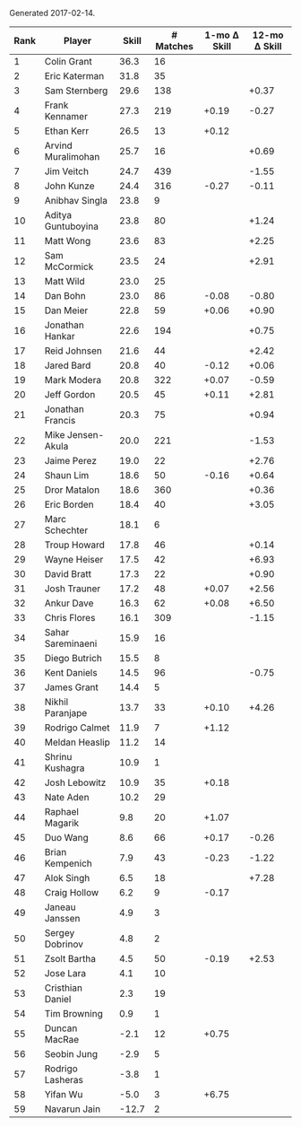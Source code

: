 Generated 2017-02-14.

| Rank | Player             | Skill | # Matches | 1-mo Δ Skill | 12-mo Δ Skill |
|------|--------------------|-------|-----------|--------------|---------------|
|    1 | Colin Grant        |  36.3 |        16 |              |               |
|    2 | Eric Katerman      |  31.8 |        35 |              |               |
|    3 | Sam Sternberg      |  29.6 |       138 |              |         +0.37 |
|    4 | Frank Kennamer     |  27.3 |       219 |        +0.19 |         -0.27 |
|    5 | Ethan Kerr         |  26.5 |        13 |        +0.12 |               |
|    6 | Arvind Muralimohan |  25.7 |        16 |              |         +0.69 |
|    7 | Jim Veitch         |  24.7 |       439 |              |         -1.55 |
|    8 | John Kunze         |  24.4 |       316 |        -0.27 |         -0.11 |
|    9 | Anibhav Singla     |  23.8 |         9 |              |               |
|   10 | Aditya Guntuboyina |  23.8 |        80 |              |         +1.24 |
|   11 | Matt Wong          |  23.6 |        83 |              |         +2.25 |
|   12 | Sam McCormick      |  23.5 |        24 |              |         +2.91 |
|   13 | Matt Wild          |  23.0 |        25 |              |               |
|   14 | Dan Bohn           |  23.0 |        86 |        -0.08 |         -0.80 |
|   15 | Dan Meier          |  22.8 |        59 |        +0.06 |         +0.90 |
|   16 | Jonathan Hankar    |  22.6 |       194 |              |         +0.75 |
|   17 | Reid Johnsen       |  21.6 |        44 |              |         +2.42 |
|   18 | Jared Bard         |  20.8 |        40 |        -0.12 |         +0.06 |
|   19 | Mark Modera        |  20.8 |       322 |        +0.07 |         -0.59 |
|   20 | Jeff Gordon        |  20.5 |        45 |        +0.11 |         +2.81 |
|   21 | Jonathan Francis   |  20.3 |        75 |              |         +0.94 |
|   22 | Mike Jensen-Akula  |  20.0 |       221 |              |         -1.53 |
|   23 | Jaime Perez        |  19.0 |        22 |              |         +2.76 |
|   24 | Shaun Lim          |  18.6 |        50 |        -0.16 |         +0.64 |
|   25 | Dror Matalon       |  18.6 |       360 |              |         +0.36 |
|   26 | Eric Borden        |  18.4 |        40 |              |         +3.05 |
|   27 | Marc Schechter     |  18.1 |         6 |              |               |
|   28 | Troup Howard       |  17.8 |        46 |              |         +0.14 |
|   29 | Wayne Heiser       |  17.5 |        42 |              |         +6.93 |
|   30 | David Bratt        |  17.3 |        22 |              |         +0.90 |
|   31 | Josh Trauner       |  17.2 |        48 |        +0.07 |         +2.56 |
|   32 | Ankur Dave         |  16.3 |        62 |        +0.08 |         +6.50 |
|   33 | Chris Flores       |  16.1 |       309 |              |         -1.15 |
|   34 | Sahar Sareminaeni  |  15.9 |        16 |              |               |
|   35 | Diego Butrich      |  15.5 |         8 |              |               |
|   36 | Kent Daniels       |  14.5 |        96 |              |         -0.75 |
|   37 | James Grant        |  14.4 |         5 |              |               |
|   38 | Nikhil Paranjape   |  13.7 |        33 |        +0.10 |         +4.26 |
|   39 | Rodrigo Calmet     |  11.9 |         7 |        +1.12 |               |
|   40 | Meldan Heaslip     |  11.2 |        14 |              |               |
|   41 | Shrinu Kushagra    |  10.9 |         1 |              |               |
|   42 | Josh Lebowitz      |  10.9 |        35 |        +0.18 |               |
|   43 | Nate Aden          |  10.2 |        29 |              |               |
|   44 | Raphael Magarik    |   9.8 |        20 |        +1.07 |               |
|   45 | Duo Wang           |   8.6 |        66 |        +0.17 |         -0.26 |
|   46 | Brian Kempenich    |   7.9 |        43 |        -0.23 |         -1.22 |
|   47 | Alok Singh         |   6.5 |        18 |              |         +7.28 |
|   48 | Craig Hollow       |   6.2 |         9 |        -0.17 |               |
|   49 | Janeau Janssen     |   4.9 |         3 |              |               |
|   50 | Sergey Dobrinov    |   4.8 |         2 |              |               |
|   51 | Zsolt Bartha       |   4.5 |        50 |        -0.19 |         +2.53 |
|   52 | Jose Lara          |   4.1 |        10 |              |               |
|   53 | Cristhian Daniel   |   2.3 |        19 |              |               |
|   54 | Tim Browning       |   0.9 |         1 |              |               |
|   55 | Duncan MacRae      |  -2.1 |        12 |        +0.75 |               |
|   56 | Seobin Jung        |  -2.9 |         5 |              |               |
|   57 | Rodrigo Lasheras   |  -3.8 |         1 |              |               |
|   58 | Yifan Wu           |  -5.0 |         3 |        +6.75 |               |
|   59 | Navarun Jain       | -12.7 |         2 |              |               |
